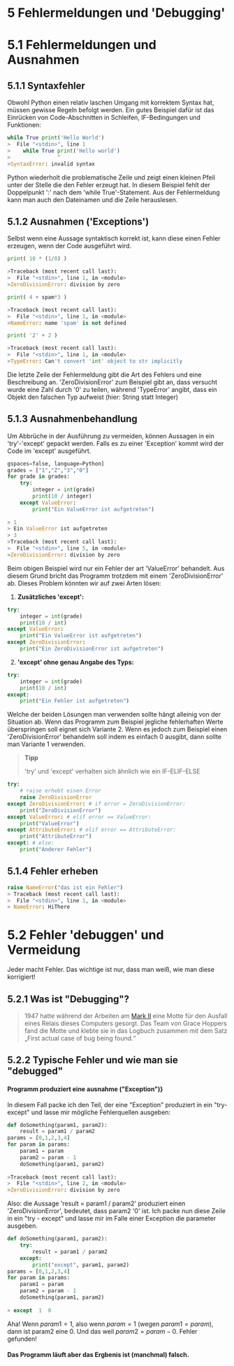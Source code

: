 # 5 Fehlermeldungen und 'Debugging'

# 5.1 Fehlermeldungen und Ausnahmen
## 5.1.1 Syntaxfehler
Obwohl Python einen relativ laschen Umgang mit korrektem Syntax hat, müssen gewisse Regeln befolgt werden. Ein gutes Beispiel dafür ist das Einrücken von Code-Abschnitten in Schleifen, IF-Bedingungen und Funktionen:
```python
while True print('Hello World')
>  File "<stdin>", line 1
>    while True print('Hello world')
>               ^
>SyntaxError: invalid syntax
```
Python wiederholt die problematische Zeile und zeigt einen kleinen Pfeil unter der Stelle die den Fehler erzeugt hat. In diesem Beispiel fehlt der Doppelpunkt ':' nach dem 'while True'-Statement. Aus der Fehlermeldung kann man auch den Dateinamen und die Zeile herauslesen.

## 5.1.2 Ausnahmen ('Exceptions')
Selbst wenn eine Aussage syntaktisch korrekt ist, kann diese einen Fehler erzeugen, wenn der Code ausgeführt wird.
```python
print( 10 * (1/0) )

>Traceback (most recent call last):
>  File "<stdin>", line 1, in <module>
>ZeroDivisionError: division by zero
```
```python
print( 4 + spam*3 )

>Traceback (most recent call last):
>  File "<stdin>", line 1, in <module>
>NameError: name 'spam' is not defined
```

```python
print( '2' + 2 )

>Traceback (most recent call last):
>  File "<stdin>", line 1, in <module>
>TypeError: Can't convert 'int' object to str implicitly
```
Die letzte Zeile der Fehlermeldung gibt die Art des Fehlers und eine Beschreibung an.
'ZeroDivisionError' zum Beispiel gibt an, dass versucht wurde eine Zahl durch '0' zu teilen, während 'TypeError' angibt, dass ein Objekt den falschen Typ aufweist (hier: String statt Integer)

## 5.1.3 Ausnahmenbehandlung
Um Abbrüche in der Ausführung zu vermeiden, können Aussagen in ein 'try'-'except' gepackt werden. Falls es zu einer 'Exception' kommt wird der Code im 'except' ausgeführt. 
```python
gspaces=false, language=Python]
grades = ["1","Z","3","0"]
for grade in grades:
    try:
        integer = int(grade)
        print(10 / integer)
    except ValueError:
        print("Ein ValueError ist aufgetreten")
        
> 1
> Ein ValueError ist aufgetreten
> 3
>Traceback (most recent call last):
>  File "<stdin>", line 5, in <module>
>ZeroDivisionError: division by zero
```

Beim obigen Beispiel wird nur ein Fehler der art 'ValueError' behandelt. Aus diesem Grund bricht das Programm trotzdem mit einem 'ZeroDivisionError' ab. Dieses Problem könnten wir auf zwei Arten lösen:
1. **Zusätzliches 'except':**
```python
try:
    integer = int(grade)
    print(10 / int)
except ValueError:
    print("Ein ValueError ist aufgetreten")
except ZeroDivisionError:
    print("Ein ZeroDivisionError ist aufgetreten")
```
2. **'except' ohne genau Angabe des Typs:**
```python
try:
    integer = int(grade)
    print(10 / int)
except:
    print("Ein Fehler ist aufgetreten")
```
Welche der beiden Lösungen man verwenden sollte hängt alleinig von der Situation ab. Wenn das Programm zum Beispiel jegliche fehlerhaften Werte überspringen soll eignet sich Variante 2. Wenn es jedoch zum Beispiel einen 'ZeroDivisionError' behandelm soll indem es einfach $0$ ausgibt, dann sollte man Variante 1 verwenden.

> **Tipp**
>
> 'try' und 'except' verhalten sich ähnlich wie ein IF-ELIF-ELSE
```python
try:
    # raise erhebt einen Error
    raise ZeroDivisionError 
except ZeroDivisionError: # if error = ZeroDivisionError:
    print("ZeroDivisionError")
except ValueError: # elif error == ValueError:
    print("ValueError")
except AttributeError: # elif error == AttributeError:
    print("AttributeError")
except: # else:
    print("Anderer Fehler")
```



## 5.1.4 Fehler erheben

```python
raise NameError("das ist ein Fehler")
> Traceback (most recent call last):
>  File "<stdin>", line 1, in <module>
> NameError: HiThere
```



# 5.2 Fehler 'debuggen' und Vermeidung

Jeder macht Fehler. Das wichtige ist nur, dass man weiß, wie man diese korrigiert!



## 5.2.1 Was ist "Debugging"?

> 1947 hatte während der Arbeiten am [Mark II](https://de.wikipedia.org/w/index.php?title=Mark_II_(Computer)&action=edit&redlink=1) eine Motte für den Ausfall eines Relais dieses Computers gesorgt. Das Team von Grace Hoppers fand die Motte und klebte sie in das Logbuch zusammen mit dem Satz „First actual case of bug being found.“

## 5.2.2 Typische Fehler und wie man sie "debugged"

#### Programm produziert eine ausnahme ("Exception")}
In diesem Fall packe ich den Teil, der eine "Exception" produziert in ein "try-except" und lasse mir mögliche Fehlerquellen ausgeben: 
```python
def doSomething(param1, param2):
    result = param1 / param2
params = [0,1,2,3,4]
for param in params:
    param1 = param
    param2 = param - 1
    doSomething(param1, param2)
    
>Traceback (most recent call last):
>  File "<stdin>", line 2, in <module>
>ZeroDivisionError: division by zero
```
Also: die Aussage 'result = param1 / param2' produziert einen 'ZeroDivisionError', bedeutet, dass param2 '0' ist. Ich packe nun diese Zeile in ein "try - except" und lasse mir im Falle einer Exception die parameter ausgeben.

```python
def doSomething(param1, param2):
    try:
        result = param1 / param2
    except:
        print("except", param1, param2)
params = [0,1,2,3,4]
for param in params:
    param1 = param
    param2 = param - 1
    doSomething(param1, param2)
    
> except  1  0
```
Aha! Wenn $param1 = 1$, also wenn $param = 1$ (wegen $param1 = param$), dann ist param2 eine $0$. Und das weil $param2 = param - 0$. 
Fehler gefunden!

#### Das Programm läuft aber das Ergbenis ist (manchmal) falsch.